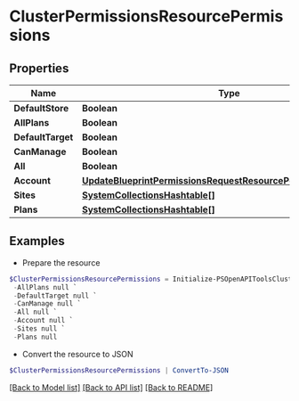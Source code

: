 # ClusterPermissionsResourcePermissions
## Properties

Name | Type | Description | Notes
------------ | ------------- | ------------- | -------------
**DefaultStore** | **Boolean** |  | [optional] 
**AllPlans** | **Boolean** |  | [optional] 
**DefaultTarget** | **Boolean** |  | [optional] 
**CanManage** | **Boolean** |  | [optional] 
**All** | **Boolean** |  | [optional] 
**Account** | [**UpdateBlueprintPermissionsRequestResourcePermissionSitesInner**](UpdateBlueprintPermissionsRequestResourcePermissionSitesInner.md) |  | [optional] 
**Sites** | [**SystemCollectionsHashtable[]**](SystemCollectionsHashtable.md) |  | [optional] 
**Plans** | [**SystemCollectionsHashtable[]**](SystemCollectionsHashtable.md) |  | [optional] 

## Examples

- Prepare the resource
```powershell
$ClusterPermissionsResourcePermissions = Initialize-PSOpenAPIToolsClusterPermissionsResourcePermissions  -DefaultStore null `
 -AllPlans null `
 -DefaultTarget null `
 -CanManage null `
 -All null `
 -Account null `
 -Sites null `
 -Plans null
```

- Convert the resource to JSON
```powershell
$ClusterPermissionsResourcePermissions | ConvertTo-JSON
```

[[Back to Model list]](../README.md#documentation-for-models) [[Back to API list]](../README.md#documentation-for-api-endpoints) [[Back to README]](../README.md)

